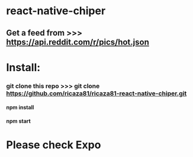 # react-native-chiper

## Get a feed from >>> https://api.reddit.com/r/pics/hot.json

# Install:
### git clone this repo >>> git clone https://github.com/ricaza81/ricaza81-react-native-chiper.git
#### npm install
#### npm start

# Please check Expo